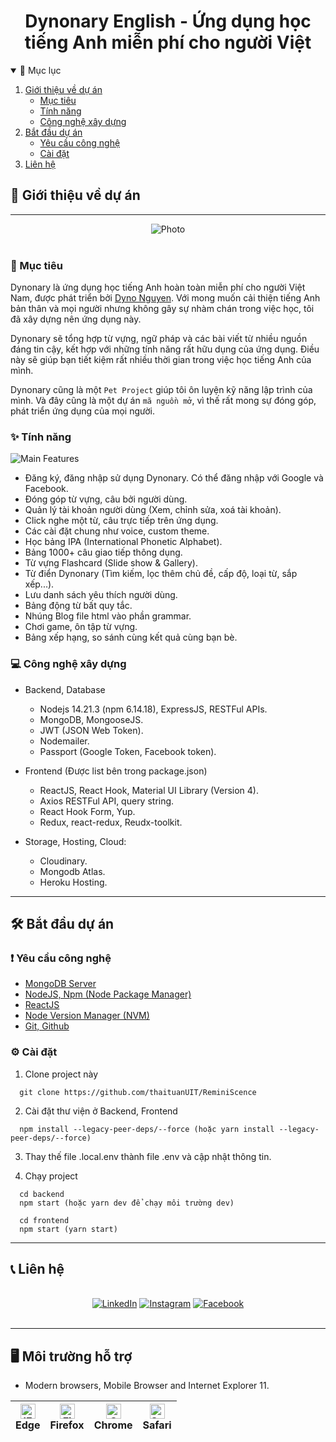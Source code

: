 <h1 align="center">
Dynonary English - Ứng dụng học tiếng Anh miễn phí cho người Việt
</h1>

<!-- TABLE OF CONTENTS -->
<details open="open">
  <summary>📑 Mục lục</summary>
  <ol>
    <li>
      <a href="#📝-giới-thiệu-về-dự-án">Giới thiệu về dự án</a>
      <ul>
        <li><a href="#🎯-mục-tiêu">Mục tiêu</a></li>
        <li><a href="#✨-tính-năng">Tính năng</a></li>
        <li><a href="#💻-công-nghệ-xây-dựng">Công nghệ xây dựng</a></li>
      </ul>
    </li>
    <li>
      <a href="#🛠-bắt-đầu-dự-án">Bắt đầu dự án</a>
      <ul>
        <li><a href="#❗-yêu-cầu-công-nghệ">Yêu cầu công nghệ</a></li>
        <li><a href="#⚙-cài-đặt">Cài đặt</a></li>
      </ul>
    </li>
    <li><a href="#📞-liên-lạc">Liên hệ</a></li>
  </ol>
</details>

## 📝 Giới thiệu về dự án

---

<div align="center">
  <img src="https://res.cloudinary.com/dynonary/image/upload/w_1200,h_630/v1626682179/dynonary/logo/dynonary-cover.png" alt="Photo" />
</div>

<br />

### 🎯 Mục tiêu

Dynonary là ứng dụng học tiếng Anh hoàn toàn miễn phí cho người Việt Nam, được phát triển bởi [Dyno Nguyen](https://dynonguyen.com). Với mong muốn cải thiện tiếng Anh bản thân và mọi người nhưng không gây sự nhàm chán trong việc học, tôi đã xây dựng nên ứng dụng này.

Dynonary sẽ tổng hợp từ vựng, ngữ pháp và các bài viết từ nhiều nguồn đáng tin cậy, kết hợp với những tính năng rất hữu dụng của ứng dụng. Điều này sẽ giúp bạn tiết kiệm rất nhiều thời gian trong việc học tiếng Anh của mình.

Dynonary cũng là một `Pet Project` giúp tôi ôn luyện kỹ năng lập trình của mình. Và đây cũng là một dự án `mã nguồn mở`, vì thế rất mong sự đóng góp, phát triển ứng dụng của mọi người.

### ✨ Tính năng

![Main Features](https://res.cloudinary.com/dynonary/image/upload/v1627098768/dynonary/logo/dyno-main.png)

- Đăng ký, đăng nhập sử dụng Dynonary. Có thể đăng nhập với Google và Facebook.
- Đóng góp từ vựng, câu bởi người dùng.
- Quản lý tài khoản người dùng (Xem, chỉnh sửa, xoá tài khoản).
- Click nghe một từ, câu trực tiếp trên ứng dụng.
- Các cài đặt chung như voice, custom theme.
- Học bảng IPA (International Phonetic Alphabet).
- Bảng 1000+ câu giao tiếp thông dụng.
- Từ vựng Flashcard (Slide show & Gallery).
- Từ điển Dynonary (Tìm kiếm, lọc thêm chủ đề, cấp độ, loại từ, sắp xếp...).
- Lưu danh sách yêu thích người dùng.
- Bảng động từ bất quy tắc.
- Nhúng Blog file html vào phần grammar.
- Chơi game, ôn tập từ vựng.
- Bảng xếp hạng, so sánh cùng kết quả cùng bạn bè.

### 💻 Công nghệ xây dựng

- Backend, Database

  - Nodejs 14.21.3 (npm 6.14.18), ExpressJS, RESTFul APIs.
  - MongoDB, MongooseJS.
  - JWT (JSON Web Token).
  - Nodemailer.
  - Passport (Google Token, Facebook token).

- Frontend (Được list bên trong package.json)

  - ReactJS, React Hook, Material UI Library (Version 4).
  - Axios RESTFul API, query string.
  - React Hook Form, Yup.
  - Redux, react-redux, Reudx-toolkit.

- Storage, Hosting, Cloud:
  - Cloudinary.
  - Mongodb Atlas.
  - Heroku Hosting.

---

## 🛠 Bắt đầu dự án

### ❗ Yêu cầu công nghệ

- [MongoDB Server](https://www.mongodb.com/)
- [NodeJS, Npm (Node Package Manager)](https://nodejs.org/en/)
- [ReactJS](https://reactjs.org/)
- [Node Version Manager (NVM)](https://github.com/nvm-sh/nvm)
- [Git, Github](https://git-scm.com/)

### ⚙ Cài đặt

1. Clone project này

```
  git clone https://github.com/thaituanUIT/ReminiScence
```

2. Cài đặt thư viện ở Backend, Frontend

```
  npm install --legacy-peer-deps/--force (hoặc yarn install --legacy-peer-deps/--force)
```

3. Thay thế file .local.env thành file .env và cập nhật thông tin.

4. Chạy project

```
  cd backend
  npm start (hoặc yarn dev để chạy môi trường dev)
```

```
  cd frontend
  npm start (yarn start)
```

---

## 📞 Liên hệ

<br />

<div align="center">
  <a href="https://www.linkedin.com/in/l%C3%AA-chi%E1%BA%BFn-b42a6522a/" target="_blank"><img src="https://img.shields.io/badge/LinkedIn-%230077B5.svg?&style=flat-square&logo=linkedin&logoColor=white" alt="LinkedIn"></a>
  <a href="https://www.instagram.com/le_hoang_chien/" target="_blank"><img src="https://img.shields.io/badge/Instagram-%23E4405F.svg?&style=flat-square&logo=instagram&logoColor=white" alt="Instagram"></a>
  <a href="https://www.facebook.com/hoangchien.le.7777/" target="_blank"><img src="https://img.shields.io/badge/Facebook-%231877F2.svg?&style=flat-square&logo=facebook&logoColor=white" alt="Facebook"></a>
</div>
<br />

---

## 🖥 **Môi trường hỗ trợ**

- Modern browsers, Mobile Browser and Internet Explorer 11.

| [<img src="https://raw.githubusercontent.com/alrra/browser-logos/master/src/edge/edge_48x48.png" alt="IE / Edge" width="24px" height="24px" />](http://godban.github.io/browsers-support-badges/)<br> Edge | [<img src="https://raw.githubusercontent.com/alrra/browser-logos/master/src/firefox/firefox_48x48.png" alt="Firefox" width="24px" height="24px" />](http://godban.github.io/browsers-support-badges/)<br>Firefox | [<img src="https://raw.githubusercontent.com/alrra/browser-logos/master/src/chrome/chrome_48x48.png" alt="Chrome" width="24px" height="24px" />](http://godban.github.io/browsers-support-badges/)<br>Chrome | [<img src="https://raw.githubusercontent.com/alrra/browser-logos/master/src/safari/safari_48x48.png" alt="Safari" width="24px" height="24px" />](http://godban.github.io/browsers-support-badges/)<br>Safari |
| ---------------------------------------------------------------------------------------------------------------------------------------------------------------------------------------------------------- | ---------------------------------------------------------------------------------------------------------------------------------------------------------------------------------------------------------------- | ------------------------------------------------------------------------------------------------------------------------------------------------------------------------------------------------------------ | ------------------------------------------------------------------------------------------------------------------------------------------------------------------------------------------------------------ |
